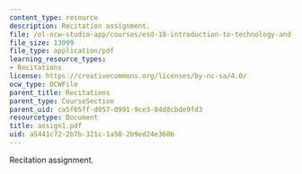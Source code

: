 ```yaml
---
content_type: resource
description: Recitation assignment.
file: /ol-ocw-studio-app/courses/esd-10-introduction-to-technology-and-policy-fall-2006/a5441c722b7b321c1a502b9ed24e360b_assign1.pdf
file_size: 13099
file_type: application/pdf
learning_resource_types:
- Recitations
license: https://creativecommons.org/licenses/by-nc-sa/4.0/
ocw_type: OCWFile
parent_title: Recitations
parent_type: CourseSection
parent_uid: ca5f65ff-d057-0991-9ce3-84d8cbde9fd3
resourcetype: Document
title: assign1.pdf
uid: a5441c72-2b7b-321c-1a50-2b9ed24e360b
---
```

Recitation assignment.